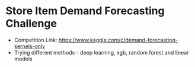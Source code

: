 # Store Item Demand Forecasting Challenge

- Competition Link: https://www.kaggle.com/c/demand-forecasting-kernels-only
- Trying different methods - deep learning, xgb, random forest and linear models
